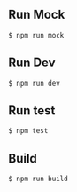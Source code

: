 ## Run Mock

```shell
$ npm run mock
```

## Run Dev

```shell
$ npm run dev
```

## Run test

```shell
$ npm test
```

## Build

```shell
$ npm run build
```